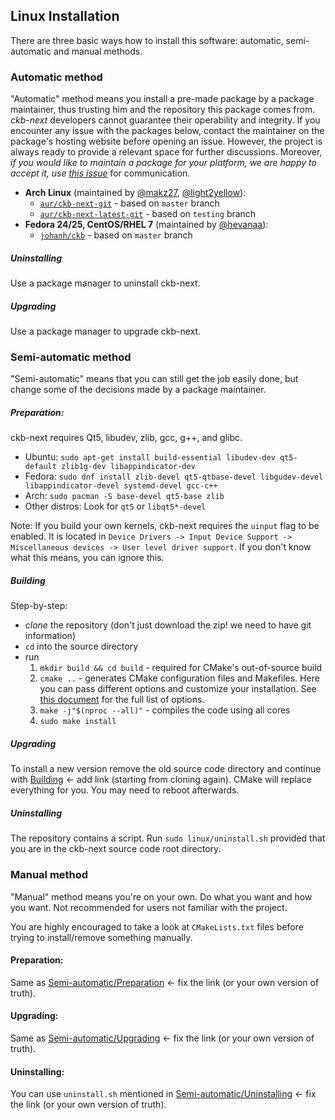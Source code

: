 ## Linux Installation

There are three basic ways how to install this software: automatic, semi-automatic and manual methods.


### Automatic method

"Automatic" method means you install a pre-made package by a package maintainer, thus trusting him and the repository this package comes from. *ckb-next* developers cannot guarantee their operability and integrity. If you encounter any issue with the packages below, contact the maintainer on the package's hosting website before opening an issue. However, the project is always ready to provide a relevant space for further discussions. Moreover, *if you would like to maintain a package for your platform, we are happy to accept it, use [this issue](https://github.com/mattanger/ckb-next/issues/5)* for communication.

* **Arch Linux** (maintained by [@makz27](https://github.com/makz27), [@light2yellow](https://github.com/light2yellow)):
	* [`aur/ckb-next-git`](https://aur.archlinux.org/packages/ckb-next-git) - based on `master` branch
	* [`aur/ckb-next-latest-git`](https://aur.archlinux.org/packages/ckb-next-latest-git) - based on `testing` branch
* **Fedora 24/25, CentOS/RHEL 7** (maintained by [@hevanaa](https://github.com/hevanaa)):
    * [`johanh/ckb`](https://copr.fedorainfracloud.org/coprs/johanh/ckb/) - based on `master` branch

##### Uninstalling

Use a package manager to uninstall ckb-next.

##### Upgrading

Use a package manager to upgrade ckb-next.


### Semi-automatic method

"Semi-automatic" means that you can still get the job easily done, but change some of the decisions made by a package maintainer.

##### Preparation:

ckb-next requires Qt5, libudev, zlib, gcc, g++, and glibc.

* Ubuntu: `sudo apt-get install build-essential libudev-dev qt5-default zlib1g-dev libappindicator-dev`
* Fedora: `sudo dnf install zlib-devel qt5-qtbase-devel libgudev-devel libappindicator-devel systemd-devel gcc-c++`
* Arch: `sudo pacman -S base-devel qt5-base zlib`
* Other distros: Look for `qt5` or `libqt5*-devel`

Note: If you build your own kernels, ckb-next requires the `uinput` flag to be enabled. It is located in `Device Drivers -> Input Device Support -> Miscellaneous devices -> User level driver support`. If you don't know what this means, you can ignore this.

##### Building

Step-by-step:

* *clone* the repository (don't just download the zip! we need to have git information)
* `cd` into the source directory
* run
	1. `mkdir build && cd build` - required for CMake's out-of-source build
	2. `cmake ..` - generates CMake configuration files and Makefiles. Here you can pass different options and customize your installation. See [this document](docs/CMAKE_CONFIG.md) for the full list of options.
	3. `make -j"$(nproc --all)"` - compiles the code using all cores
	4. `sudo make install`

##### Upgrading

To install a new version remove the old source code directory and continue with [Building]() <- add link (starting from cloning again). CMake will replace everything for you. You may need to reboot afterwards.

##### Uninstalling

The repository contains a script. Run `sudo linux/uninstall.sh` provided that you are in the ckb-next source code root directory.


### Manual method

"Manual" method means you're on your own. Do what you want and how you want. Not recommended for users not familiar with the project.

You are highly encouraged to take a look at `CMakeLists.txt` files before trying to install/remove something manually.

#### Preparation:

Same as [Semi-automatic/Preparation]() <- fix the link (or your own version of truth).

#### Upgrading:

Same as [Semi-automatic/Upgrading]() <- fix the link (or your own version of truth).

#### Uninstalling:

You can use `uninstall.sh` mentioned in [Semi-automatic/Uninstalling]() <- fix the link (or your own version of truth).
